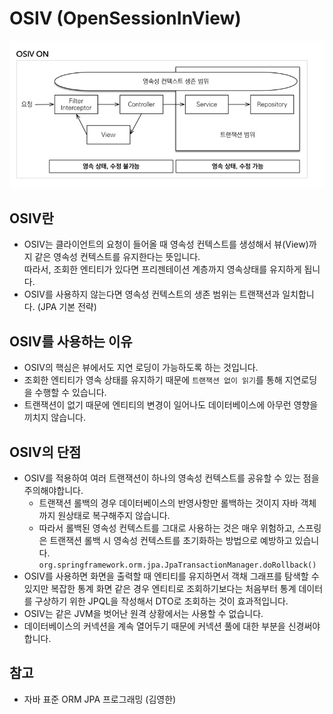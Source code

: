 # OSIV (OpenSessionInView)

![](./image/OSIV.png)

## OSIV란
- OSIV는 클라이언트의 요청이 들어올 때 영속성 컨텍스트를 생성해서 뷰(View)까지 같은 영속성 컨텍스트를 유지한다는 뜻입니다.  
  따라서, 조회한 엔티티가 있다면 프리젠테이션 계층까지 영속상태를 유지하게 됩니다.
- OSIV를 사용하지 않는다면 영속성 컨텍스트의 생존 범위는 트랜잭션과 일치합니다. (JPA 기본 전략)  

## OSIV를 사용하는 이유
- OSIV의 핵심은 뷰에서도 지연 로딩이 가능하도록 하는 것입니다.
- 조회한 엔티티가 영속 상태를 유지하기 때문에 `트랜잭션 없이 읽기`를 통해 지연로딩을 수행할 수 있습니다.
- 트랜잭션이 없기 때문에 엔티티의 변경이 일어나도 데이터베이스에 아무런 영향을 끼치지 않습니다.

## OSIV의 단점
- OSIV를 적용하여 여러 트랜잭션이 하나의 영속성 컨텍스트를 공유할 수 있는 점을 주의해야합니다. 
  - 트랜잭션 롤백의 경우 데이터베이스의 반영사항만 롤백하는 것이지 자바 객체까지 원상태로 복구해주지 않습니다.
  - 따라서 롤백된 영속성 컨텍스트를 그대로 사용하는 것은 매우 위험하고, 스프링은 트랜잭션 롤백 시 영속성 컨텍스트를 초기화하는 방법으로 예방하고 있습니다. `org.springframework.orm.jpa.JpaTransactionManager.doRollback()`
- OSIV를 사용하면 화면을 출력할 때 엔티티를 유지하면서 객채 그래프를 탐색할 수 있지만 
  복잡한 통계 화면 같은 경우 엔티티로 조회하기보다는 처음부터 통계 데이터를 구상하기 위한 JPQL을 작성해서 DTO로 조회하는 것이 효과적입니다.
- OSIV는 같은 JVM을 벗어난 원격 상황에서는 사용할 수 없습니다.
- 데이터베이스의 커넥션을 계속 열어두기 때문에 커넥션 풀에 대한 부분을 신경써야합니다.


## 참고  
- 자바 표준 ORM JPA 프로그래밍 (김영한)

